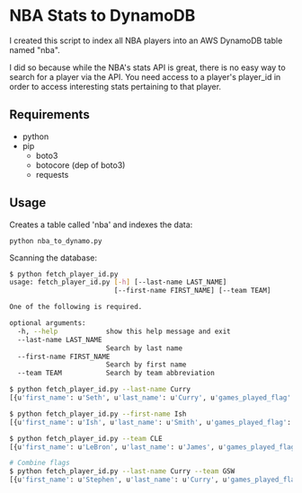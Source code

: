 # NBA Stats to DynamoDB

I created this script to index all NBA players into an AWS DynamoDB table named "nba".

I did so because while the NBA's stats API is great, there is no easy way to search for a player via the API. You need access to a player's player_id in order to access interesting stats pertaining to that player.

## Requirements
* python
* pip
    * boto3
    * botocore (dep of boto3)
    * requests

## Usage

Creates a table called 'nba' and indexes the data:

```python nba_to_dynamo.py```

Scanning the database:

```bash
$ python fetch_player_id.py
usage: fetch_player_id.py [-h] [--last-name LAST_NAME]
                          [--first-name FIRST_NAME] [--team TEAM]

One of the following is required.

optional arguments:
  -h, --help            show this help message and exit
  --last-name LAST_NAME
                        Search by last name
  --first-name FIRST_NAME
                        Search by first name
  --team TEAM           Search by team abbreviation

```

```bash
$ python fetch_player_id.py --last-name Curry
[{u'first_name': u'Seth', u'last_name': u'Curry', u'games_played_flag': True, u'team_abbreviation': u'SAC', u'team_id': Decimal('1610612758'), u'to_year': u'2015', u'from_year': u'2013', u'roster_status': True, u'player_id': Decimal('203552'), u'team_name': u'Kings', u'team_code': u'kings', u'player_code': u'seth_curry', u'team_city': u'Sacramento'}, {u'first_name': u'Stephen', u'last_name': u'Curry', u'games_played_flag': True, u'team_abbreviation': u'GSW', u'team_id': Decimal('1610612744'), u'to_year': u'2015', u'from_year': u'2009', u'roster_status': True, u'player_id': Decimal('201939'), u'team_name': u'Warriors', u'team_code': u'warriors', u'player_code': u'stephen_curry', u'team_city': u'Golden State'}]

$ python fetch_player_id.py --first-name Ish
[{u'first_name': u'Ish', u'last_name': u'Smith', u'games_played_flag': True, u'team_abbreviation': u'PHI', u'team_id': Decimal('1610612755'), u'to_year': u'2015', u'from_year': u'2010', u'roster_status': True, u'player_id': Decimal('202397'), u'team_name': u'76ers', u'team_code': u'sixers', u'player_code': u'ish_smith', u'team_city': u'Philadelphia'}]

$ python fetch_player_id.py --team CLE
[{u'first_name': u'LeBron', u'last_name': u'James', u'games_played_flag': True, u'team_abbreviation': u'CLE', u'team_id': Decimal('1610612739'), u'to_year': u'2015', u'from_year': u'2003', u'roster_status': True, u'player_id': Decimal('2544'), u'team_name': u'Cavaliers', u'team_code': u'cavaliers', u'player_code': u'lebron_james', u'team_city': u'Cleveland'}, {u'first_name': u'Anderson', u'last_name': u'Varejao', u'games_played_flag': True, u'team_abbreviation': u'CLE', u'team_id': Decimal('1610612739'), u'to_year': u'2015', u'from_year': u'2004', u'roster_status': True, u'player_id': Decimal('2760'), u'team_name': u'Cavaliers', u'team_code': u'cavaliers', u'player_code': u'anderson_varejao', u'team_city': u'Cleveland'}, ... ]

# Combine flags
$ python fetch_player_id.py --last-name Curry --team GSW
[{u'first_name': u'Stephen', u'last_name': u'Curry', u'games_played_flag': True, u'team_abbreviation': u'GSW', u'team_id': Decimal('1610612744'), u'to_year': u'2015', u'from_year': u'2009', u'roster_status': True, u'player_id': Decimal('201939'), u'team_name': u'Warriors', u'team_code': u'warriors', u'player_code': u'stephen_curry', u'team_city': u'Golden State'}]
```
